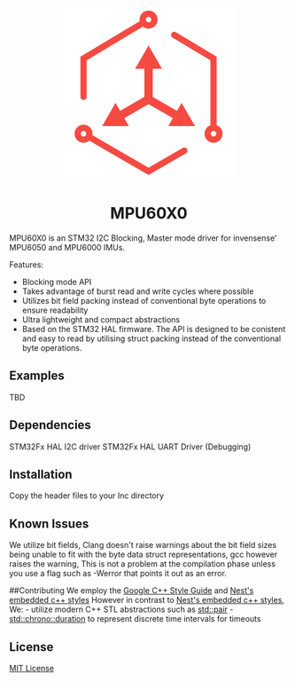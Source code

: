 <div style="text-align:center"><img src="assets/icon.jpg" /></div>
<center><h1>MPU60X0</h1></center>

MPU60X0 is an  STM32 I2C Blocking, Master mode driver for invensense' MPU6050 and MPU6000 IMUs.

Features:
- Blocking mode API
- Takes advantage of burst read and write cycles where possible
- Utilizes bit field packing instead of conventional byte operations to ensure readability
- Ultra lightweight and compact abstractions
- Based on the STM32 HAL firmware.
The API is designed to be conistent and easy to read by utilising struct packing instead of the conventional byte operations.


## Examples
TBD


## Dependencies

STM32Fx HAL I2C driver
STM32Fx HAL UART Driver (Debugging)


## Installation

Copy the header files to your Inc directory





## Known Issues

We utilize bit fields, Clang doesn't raise warnings about the bit field sizes being unable to fit with the byte data struct representations, gcc however raises the warning, This is not a problem at the compilation phase unless you use a flag such as -Werror that points it out as an error.


##Contributing
We employ the [Google C++ Style Guide](https://google.github.io/styleguide/cppguide.html) and  [Nest's embedded c++ styles](https://github.com/openthread/openthread/blob/master/STYLE_GUIDE.md)
However in contrast to [Nest's embedded c++ styles](https://github.com/openthread/openthread/blob/master/STYLE_GUIDE.md), We:
	- utilize modern C++ STL abstractions such as [std::pair](https://en.cppreference.com/w/cpp/utility/pair)
	- [std::chrono::duration](https://en.cppreference.com/w/cpp/chrono/duration) to represent discrete time intervals for timeouts

## License
[MIT License](assets/LICENSE)



